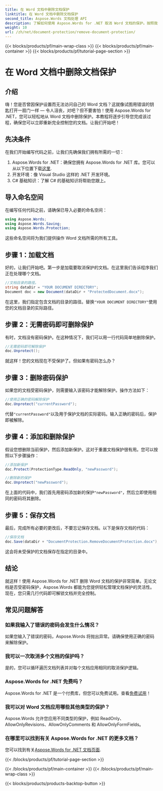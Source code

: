```yaml
---
title: 在 Word 文档中删除文档保护
linktitle: 在 Word 文档中删除文档保护
second_title: Aspose.Words 文档处理 API
description: 了解如何使用 Aspose.Words for .NET 取消 Word 文档的保护。按照我们的分步指南轻松取消文档保护。
weight: 10
url: /zh/net/document-protection/remove-document-protection/
---
```


{{< blocks/products/pf/main-wrap-class >}}
{{< blocks/products/pf/main-container >}}
{{< blocks/products/pf/tutorial-page-section >}}

# 在 Word 文档中删除文档保护


## 介绍

嗨！您是否曾因保护设置而无法访问自己的 Word 文档？这就像试图用错误的钥匙打开一扇门一样 — 令人沮丧，对吧？但不要害怕！使用 Aspose.Words for .NET，您可以轻松地从 Word 文档中删除保护。本教程将逐步引导您完成该过程，确保您可以立即重新完全控制您的文档。让我们开始吧！

## 先决条件

在我们开始编写代码之前，让我们先确保我们拥有所需的一切：

1.  Aspose.Words for .NET：确保您拥有 Aspose.Words for .NET 库。您可以从以下位置下载[这里](https://releases.aspose.com/words/net/).
2. 开发环境：像 Visual Studio 这样的 .NET 开发环境。
3. C# 基础知识：了解 C# 的基础知识将帮助您跟上。

## 导入命名空间

在编写任何代码之前，请确保已导入必要的命名空间：

```csharp
using Aspose.Words;
using Aspose.Words.Saving;
using Aspose.Words.Protection;
```

这些命名空间将为我们提供操作 Word 文档所需的所有工具。

## 步骤 1：加载文档

好的，让我们开始吧。第一步是加载要取消保护的文档。在这里我们告诉程序我们正在处理哪个文档。

```csharp
//文档目录的路径。
string dataDir = "YOUR DOCUMENT DIRECTORY";
Document doc = new Document(dataDir + "ProtectedDocument.docx");
```

在这里，我们指定包含文档的目录的路径。替换`"YOUR DOCUMENT DIRECTORY"`使用您的文档目录的实际路径。

## 步骤 2：无需密码即可删除保护

有时，文档没有密码保护。在这种情况下，我们可以用一行代码简单地删除保护。

```csharp
//无需密码即可解除保护
doc.Unprotect();
```

就这样！您的文档现在不受保护了。但如果有密码怎么办？

## 步骤 3：删除密码保护

如果您的文档受密码保护，则需要输入该密码才能解除保护。操作方法如下：

```csharp
//使用正确的密码解除保护
doc.Unprotect("currentPassword");
```

代替`"currentPassword"`以及用于保护文档的实际密码。输入正确的密码后，保护即被解除。

## 步骤 4：添加和删除保护

假设您想删除当前保护，然后添加新保护。这对于重置文档保护很有用。您可以按照以下步骤操作：

```csharp
//添加新保护
doc.Protect(ProtectionType.ReadOnly, "newPassword");

//删除新的保护
doc.Unprotect("newPassword");
```

在上面的代码中，我们首先用密码添加新的保护`"newPassword"`，然后立即使用相同的密码将其删除。

## 步骤 5：保存文档

最后，完成所有必要的更改后，不要忘记保存文档。以下是保存文档的代码：

```csharp
//保存文档
doc.Save(dataDir + "DocumentProtection.RemoveDocumentProtection.docx");
```

这会将未受保护的文档保存在指定的目录中。

## 结论

就这样！使用 Aspose.Words for .NET 删除 Word 文档的保护非常简单。无论文档是否受密码保护，Aspose.Words 都能为您提供轻松管理文档保护的灵活性。现在，您只需几行代码即可解锁文档并完全控制。

## 常见问题解答

### 如果我输入了错误的密码会发生什么情况？

如果您输入了错误的密码，Aspose.Words 将抛出异常。请确保使用正确的密码来解除保护。

### 我可以一次取消多个文档的保护吗？

是的，您可以循环遍历文档列表并对每个文档应用相同的取消保护逻辑。

### Aspose.Words for .NET 免费吗？

 Aspose.Words for .NET 是一个付费库，但您可以免费试用。查看[免费试用](https://releases.aspose.com/)！

### 我可以对 Word 文档应用哪些其他类型的保护？

Aspose.Words 允许您应用不同类型的保护，例如 ReadOnly、AllowOnlyRevisions、AllowOnlyComments 和 AllowOnlyFormFields。

### 在哪里可以找到有关 Aspose.Words for .NET 的更多文档？

您可以找到有关[Aspose.Words for .NET 文档页面](https://reference.aspose.com/words/net/).

{{< /blocks/products/pf/tutorial-page-section >}}

{{< /blocks/products/pf/main-container >}}
{{< /blocks/products/pf/main-wrap-class >}}

{{< blocks/products/products-backtop-button >}}
